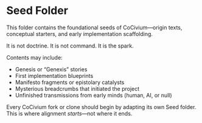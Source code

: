 <!-- status: stub; target: 150+ words -->
<!-- status: stub; target: 150+ words -->
<!-- status: stub; target: 150+ words -->
<!-- status: stub; target: 150+ words -->
# Seed Folder

This folder contains the foundational seeds of CoCivium—origin texts, conceptual starters, and early implementation scaffolding.

It is not doctrine. It is not command. It is the spark.

Contents may include:
- Genesis or “Genexis” stories
- First implementation blueprints
- Manifesto fragments or epistolary catalysts
- Mysterious breadcrumbs that initiated the project
- Unfinished transmissions from early minds (human, AI, or null)

Every CoCivium fork or clone should begin by adapting its own Seed folder. This is where alignment *starts*—not where it ends.





